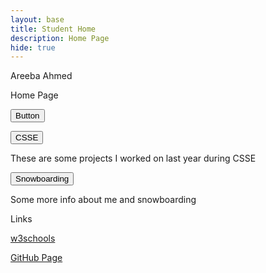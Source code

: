 ```yaml
---
layout: base
title: Student Home 
description: Home Page
hide: true
---
```


Areeba Ahmed

<div>
  <p>Home Page</p>

  <button style="display: block; margin-bottom: 10px;">Button</button>



  <button onclick="window.location.href='http://127.0.0.1:4100/areeba_2025/csse/'">CSSE</button>
  <p> These are some projects I worked on last year during CSSE </p>


<button onclick="window.location.href='http://127.0.0.1:4100/areeba_2025/snowboarding/'">Snowboarding</button>
<p> Some more info about me and snowboarding </p>

<p> Links </p>
  <a href="https://www.w3schools.com/html/default.asp" style="display: block; margin-bottom: 10px;">w3schools</a>

  <a href="https://github.com/areeba-ahmed/areeba_2025" style="display: block;">GitHub Page</a>
</div>

